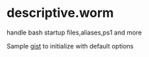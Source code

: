 # descriptive.worm
handle bash startup files,aliases,ps1 and more



Sample [gist](https://gist.github.com/alator21/a4098c949764954384b42a840290b28d) to initialize with default options
